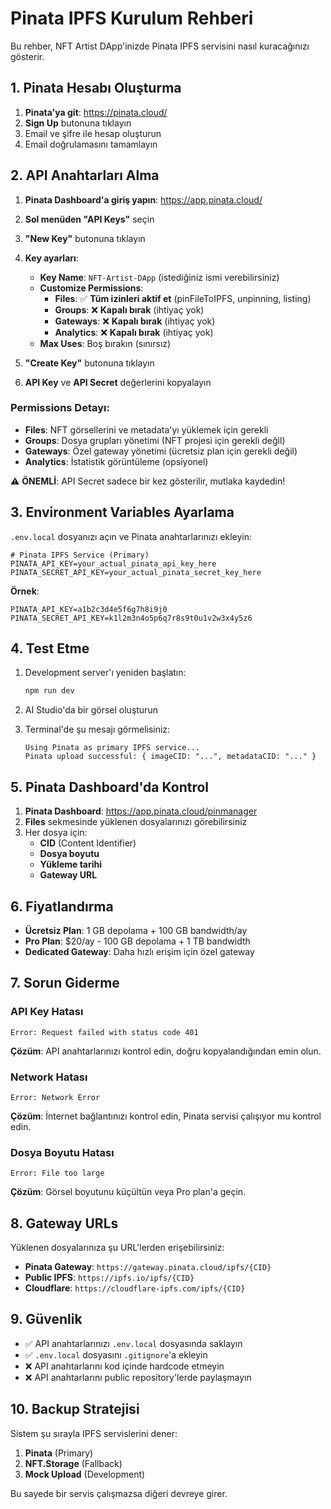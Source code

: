 # Pinata IPFS Kurulum Rehberi

Bu rehber, NFT Artist DApp'inizde Pinata IPFS servisini nasıl kuracağınızı gösterir.

## 1. Pinata Hesabı Oluşturma

1. **Pinata'ya git**: https://pinata.cloud/
2. **Sign Up** butonuna tıklayın
3. Email ve şifre ile hesap oluşturun
4. Email doğrulamasını tamamlayın

## 2. API Anahtarları Alma

1. **Pinata Dashboard'a giriş yapın**: https://app.pinata.cloud/
2. **Sol menüden "API Keys"** seçin
3. **"New Key"** butonuna tıklayın
4. **Key ayarları**:
   - **Key Name**: `NFT-Artist-DApp` (istediğiniz ismi verebilirsiniz)
   - **Customize Permissions**:
     - **Files**: ✅ **Tüm izinleri aktif et** (pinFileToIPFS, unpinning, listing)
     - **Groups**: ❌ **Kapalı bırak** (ihtiyaç yok)
     - **Gateways**: ❌ **Kapalı bırak** (ihtiyaç yok)
     - **Analytics**: ❌ **Kapalı bırak** (ihtiyaç yok)
   - **Max Uses**: Boş bırakın (sınırsız)

5. **"Create Key"** butonuna tıklayın
6. **API Key** ve **API Secret** değerlerini kopyalayın

### Permissions Detayı:
- **Files**: NFT görsellerini ve metadata'yı yüklemek için gerekli
- **Groups**: Dosya grupları yönetimi (NFT projesi için gerekli değil)
- **Gateways**: Özel gateway yönetimi (ücretsiz plan için gerekli değil)
- **Analytics**: İstatistik görüntüleme (opsiyonel)

⚠️ **ÖNEMLİ**: API Secret sadece bir kez gösterilir, mutlaka kaydedin!

## 3. Environment Variables Ayarlama

`.env.local` dosyanızı açın ve Pinata anahtarlarınızı ekleyin:

```env
# Pinata IPFS Service (Primary)
PINATA_API_KEY=your_actual_pinata_api_key_here
PINATA_SECRET_API_KEY=your_actual_pinata_secret_key_here
```

**Örnek**:
```env
PINATA_API_KEY=a1b2c3d4e5f6g7h8i9j0
PINATA_SECRET_API_KEY=k1l2m3n4o5p6q7r8s9t0u1v2w3x4y5z6
```

## 4. Test Etme

1. Development server'ı yeniden başlatın:
   ```bash
   npm run dev
   ```

2. AI Studio'da bir görsel oluşturun
3. Terminal'de şu mesajı görmelisiniz:
   ```
   Using Pinata as primary IPFS service...
   Pinata upload successful: { imageCID: "...", metadataCID: "..." }
   ```

## 5. Pinata Dashboard'da Kontrol

1. **Pinata Dashboard**: https://app.pinata.cloud/pinmanager
2. **Files** sekmesinde yüklenen dosyalarınızı görebilirsiniz
3. Her dosya için:
   - **CID** (Content Identifier)
   - **Dosya boyutu**
   - **Yükleme tarihi**
   - **Gateway URL**

## 6. Fiyatlandırma

- **Ücretsiz Plan**: 1 GB depolama + 100 GB bandwidth/ay
- **Pro Plan**: $20/ay - 100 GB depolama + 1 TB bandwidth
- **Dedicated Gateway**: Daha hızlı erişim için özel gateway

## 7. Sorun Giderme

### API Key Hatası
```
Error: Request failed with status code 401
```
**Çözüm**: API anahtarlarınızı kontrol edin, doğru kopyalandığından emin olun.

### Network Hatası
```
Error: Network Error
```
**Çözüm**: İnternet bağlantınızı kontrol edin, Pinata servisi çalışıyor mu kontrol edin.

### Dosya Boyutu Hatası
```
Error: File too large
```
**Çözüm**: Görsel boyutunu küçültün veya Pro plan'a geçin.

## 8. Gateway URLs

Yüklenen dosyalarınıza şu URL'lerden erişebilirsiniz:

- **Pinata Gateway**: `https://gateway.pinata.cloud/ipfs/{CID}`
- **Public IPFS**: `https://ipfs.io/ipfs/{CID}`
- **Cloudflare**: `https://cloudflare-ipfs.com/ipfs/{CID}`

## 9. Güvenlik

- ✅ API anahtarlarınızı `.env.local` dosyasında saklayın
- ✅ `.env.local` dosyasını `.gitignore`'a ekleyin
- ❌ API anahtarlarını kod içinde hardcode etmeyin
- ❌ API anahtarlarını public repository'lerde paylaşmayın

## 10. Backup Stratejisi

Sistem şu sırayla IPFS servislerini dener:

1. **Pinata** (Primary)
2. **NFT.Storage** (Fallback)
3. **Mock Upload** (Development)

Bu sayede bir servis çalışmazsa diğeri devreye girer.